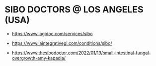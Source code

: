 

# SIBO DOCTORS @ LOS ANGELES (USA)

- https://www.lagidoc.com/services/sibo

- https://www.laintegrativegi.com/conditions/sibo/

- https://www.thesibodoctor.com/2022/01/19/small-intestinal-fungal-overgrowth-amy-kapadia/

